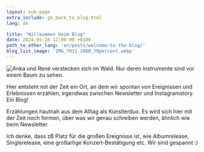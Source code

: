 ```yaml
---
layout: sub-page
extra_include: go_back_to_blog.html
lang: de

title: "Willkommen beim Blog"
date: 2024-05-28 12:00:00 +0100
path_to_other_lang: 'en/posts/welcome-to-the-blog/'
blog_list_image: 'IMG_7911_1000_70percent.webp'
---
```

![Anka und René verstecken sich im Wald. Nur deren Instrumente sind vor einem Baum zu sehen.](../../../assets/img/posts/IMG_7911_1000_70percent.webp "Featured Blog Post Foto")

Hier entsteht mit der Zeit ein Ort, an dem wir spontan von Ereignissen und Erlebnissen erzählen<!--more-->, irgendwas zwischen Newsletter und Instagramstory. Ein Blog! 

Erzählungen hautnah aus dem Alltag als Künstlerduo. Es wird sich hier mit der Zeit noch formen, über was wir genau schreiben werden, ähnlich wie beim Newsletter. 

Ich denke, dass zB Platz für die großen Ereignisse ist, wie Albumrelease, Singlerelease, eine großartige Konzert-Bestätigung etc. Wir sind gespannt :)
